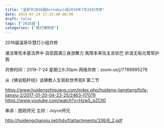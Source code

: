 ```yaml
---
title: "温哥华2016届Burnaby小组2019年7月24日共修"
date: 2019-07-24 17:15:48-08:00
draft: false
tags: ["2016届"]
categories: ["慧灯禅修班"]
---
```

2016届温哥华慧灯小组共修

诸法等性本基法界中
自现圆满三身游舞力
离障本来怙主龙钦巴
祈请无垢光尊常护我

共修时间：2019-7-24 星期三6:30pm
网络共修：zoom.us/j/7789995278

 从《佛说稻秆经》谈佛教人生观和世界观8  第二节 

https://www.huidengzhiguang.com/index.php/huideng-jiangtang/fofa-jianxiu-2/2017-01-20-04-23-25/2463-l17079
https://www.youtube.com/watch?v=Hzw5_pZCIl0

串讲：圆观师兄
主持：Joyce师兄

 http://huidengchanxiu.net/hdv/f/attachments/336/8_2.pdf

